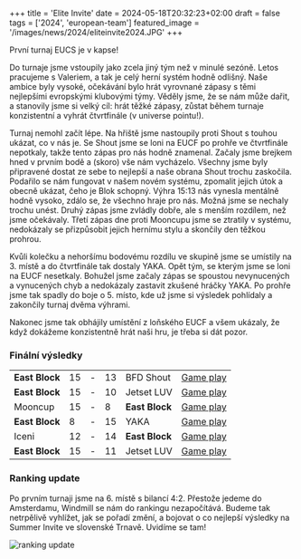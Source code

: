 +++
title = 'Elite Invite'
date = 2024-05-18T20:32:23+02:00
draft = false
tags = ['2024', 'european-team']
featured_image = '/images/news/2024/eliteinvite2024.JPG'
+++

První turnaj EUCS je v kapse!

Do turnaje jsme vstoupily jako zcela jiný tým než v minulé sezóně. Letos pracujeme s Valeriem, a tak je celý herní systém hodně odlišný. Naše ambice byly vysoké, očekávání bylo hrát vyrovnané zápasy s těmi nejlepšími evropskými klubovými týmy. Věděly jsme, že se nám může dařit, a stanovily jsme si velký cíl: hrát těžké zápasy, zůstat během turnaje konzistentní a vyhrát čtvrtfinále (v universe pointu!).

<!--more-->

Turnaj nemohl začít lépe. Na hřiště jsme nastoupily proti Shout s touhou ukázat, co v nás je. Se Shout jsme se loni na EUCF po prohře ve čtvrtfinále nepotkaly, takže tento zápas pro nás hodně znamenal. Začaly jsme brejkem hned v prvním bodě a (skoro) vše nám vycházelo. Všechny jsme byly připravené dostat ze sebe to nejlepší a naše obrana Shout trochu zaskočila. Podařilo se nám fungovat v našem novém systému, zpomalit jejich útok a obecně ukázat, čeho je Blok schopný. Výhra 15:13 nás vynesla mentálně hodně vysoko, zdálo se, že všechno hraje pro nás. Možná jsme se nechaly trochu unést. Druhý zápas jsme zvládly dobře, ale s menším rozdílem, než jsme očekávaly. Třetí zápas dne proti Mooncupu jsme se ztratily v systému, nedokázaly se přizpůsobit jejich hernímu stylu a skončily den těžkou prohrou.

Kvůli kolečku a nehoršímu bodovému rozdílu ve skupině jsme se umístily na 3. místě a do čtvrtfinále tak dostaly YAKA. Opět tým, se kterým jsme se loni na EUCF nesetkaly. Bohužel jsme začaly zápas se spoustou nevynucených a vynucených chyb a nedokázaly zastavit zkušené hráčky YAKA. Po prohře jsme tak spadly do boje o 5. místo, kde už jsme si výsledek pohlídaly a zakončily turnaj dvěma výhrami.

Nakonec jsme tak obhájily umístění z loňského EUCF a všem ukázaly, že když dokážeme konzistentně hrát naši hru, je třeba si dát pozor.

### Finální výsledky

|                |     |     |     |                |                                                                                   |
| -------------- | --- | --- | --- | -------------- | --------------------------------------------------------------------------------- |
| **East Block** | 15  | -   | 13  | BFD Shout      | [Game play](https://eucs-schedule.ultimatefederation.eu/?view=gameplay&game=1599) |
| **East Block** | 15  | -   | 10  | Jetset LUV     | [Game play](https://eucs-schedule.ultimatefederation.eu/?view=gameplay&game=1603) |
| Mooncup        | 15  | -   | 8   | **East Block** | [Game play](https://eucs-schedule.ultimatefederation.eu/?view=gameplay&game=1602) |
| **East Block** | 8   | -   | 15  | YAKA           | [Game play](https://eucs-schedule.ultimatefederation.eu/?view=gameplay&game=1611) |
| Iceni          | 12  | -   | 14  | **East Block** | [Game play](https://eucs-schedule.ultimatefederation.eu/?view=gameplay&game=1616) |
| **East Block** | 15  | -   | 11  | Jetset LUV     | [Game play](https://eucs-schedule.ultimatefederation.eu/?view=gameplay&game=1620) |

### Ranking update

Po prvním turnaji jsme na 6. místě s bilancí 4:2. Přestože jedeme do Amsterdamu, Windmill se nám do rankingu nezapočítává. Budeme tak netrpělivě vyhlížet, jak se pořadí změní, a bojovat o co nejlepší výsledky na Summer Invite ve slovenské Trnavě. Uvidíme se tam!

![ranking update](/images/news/2024/ranking_update_may_2024.png)